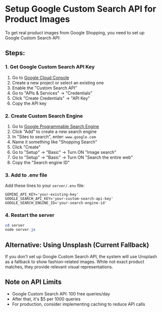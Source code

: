 # Setup Google Custom Search API for Product Images

To get real product images from Google Shopping, you need to set up Google Custom Search API:

## Steps:

### 1. Get Google Custom Search API Key
1. Go to [Google Cloud Console](https://console.cloud.google.com/)
2. Create a new project or select an existing one
3. Enable the "Custom Search API"
4. Go to "APIs & Services" → "Credentials"
5. Click "Create Credentials" → "API Key"
6. Copy the API key

### 2. Create Custom Search Engine
1. Go to [Google Programmable Search Engine](https://programmablesearchengine.google.com/)
2. Click "Add" to create a new search engine
3. In "Sites to search", enter: `www.google.com`
4. Name it something like "Shopping Search"
5. Click "Create"
6. Go to "Setup" → "Basic" → Turn ON "Image search"
7. Go to "Setup" → "Basic" → Turn ON "Search the entire web"
8. Copy the "Search engine ID"

### 3. Add to .env file
Add these lines to your `server/.env` file:

```
GEMINI_API_KEY='your-existing-key'
GOOGLE_SEARCH_API_KEY='your-custom-search-api-key'
GOOGLE_SEARCH_ENGINE_ID='your-search-engine-id'
```

### 4. Restart the server
```powershell
cd server
node server.js
```

## Alternative: Using Unsplash (Current Fallback)

If you don't set up Google Custom Search API, the system will use Unsplash as a fallback to show fashion-related images. While not exact product matches, they provide relevant visual representations.

## Note on API Limits

- Google Custom Search API: 100 free queries/day
- After that, it's $5 per 1000 queries
- For production, consider implementing caching to reduce API calls
